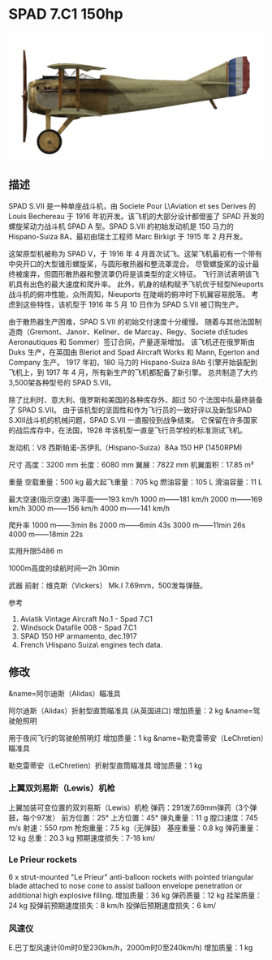 # SPAD 7.C1 150hp

![spad7early](../images/spad7early.png)

## 描述

SPAD S.VII 是一种单座战斗机，由 Societe Pour L\Aviation et ses Derives 的 Louis Bechereau 于 1916 年初开发。该飞机的大部分设计都借鉴了 SPAD 开发的螺旋桨动力战斗机 SPAD A 型。SPAD S.VII 的初始发动机是 150 马力的 Hispano-Suiza 8A，最初由瑞士工程师 Marc Birkigt 于 1915 年 2 月开发。

这架原型机被称为 SPAD V，于 1916 年 4 月首次试飞。这架飞机最初有一个带有中央开口的大型锥形螺旋桨，与圆形散热器和整流罩混合。 尽管螺旋桨的设计最终被废弃，但圆形散热器和整流罩仍将是该类型的定义特征。 飞行测试表明该飞机具有出色的最大速度和爬升率。 此外，机身的结构赋予飞机优于轻型Nieuports战斗机的俯冲性能，众所周知，Nieuports 在陡峭的俯冲时下机翼容易脱落。 考虑到这些特性，该机型于 1916 年 5 月 10 日作为 SPAD S.VII 被订购生产。

由于散热器生产困难，SPAD S.VII 的初始交付速度十分缓慢。 随着与其他法国制造商（Gremont、Janoir、Kellner、de Marcay、Regy、Societe d\Etudes Aeronautiques 和 Sommer）签订合同，产量逐渐增加。 该飞机还在俄罗斯由 Duks 生产，在英国由 Bleriot and Spad Aircraft Works 和 Mann, Egerton and Company 生产。 1917 年初，180 马力的 Hispano-Suiza 8Ab 引擎开始装配到飞机上，到 1917 年 4 月，所有新生产的飞机都配备了新引擎。 总共制造了大约 3,500架各种型号的 SPAD S.VII。

除了比利时、意大利、俄罗斯和美国的各种库存外，超过 50 个法国中队最终装备了 SPAD S.VII。 由于该机型的坚固性和作为飞行员的一致好评以及新型SPAD S.XIII战斗机的机械问题，SPAD S.VII 一直服役到战争结束。 它保留在许多国家的战后库存中，在法国，1928 年该机型一直是飞行员学校的标准测试飞机。


发动机：V8 西斯帕诺-苏伊扎（Hispano-Suiza）8Aa 150 HP (1450RPM)

尺寸
高度：3200 mm
长度：6080 mm
翼展：7822 mm
机翼面积：17.85 m²

重量
空载重量：500 kg
最大起飞重量：705 kg
燃油容量：105 L
滑油容量：11 L

最大空速(指示空速)
海平面——193 km/h
1000 m——181 km/h
2000 m——169 km/h
3000 m——156 km/h
4000 m——141 km/h

爬升率
1000 m——3min 8s
2000 m——6min 43s
3000 m——11min 26s
4000 m——18min 22s

实用升限5486 m

1000m高度的续航时间—2h 30min

武器
前射：维克斯（Vickers） Mk.I 7.69mm，500发每弹鼓。

参考
1) Aviatik Vintage Aircraft No.1 -  Spad 7.C1
2) Windsock Datafile 008 - Spad 7.C1
3) SPAD 150 HP armamento, dec.1917
4) French \Hispano Suiza\ engines tech data.

## 修改
&name=阿尔迪斯（Alidas）瞄准具

阿尔迪斯（Alidas）折射型直筒瞄准具 (从英国进口)
增加质量：2 kg
&name=驾驶舱照明

用于夜间飞行的驾驶舱照明灯
增加质量：1 kg
&name=勒克雷蒂安（LeChretien）瞄准具

勒克雷蒂安（LeChretien）折射型直筒瞄准具
增加质量：1 kg

### 上翼双刘易斯（Lewis）机枪

上翼加装可变位置的双刘易斯（Lewis）机枪
弹药：291发7.69mm弹药（3个弹鼓，每个97发）
前方位置：25°
上方位置：45°
弹丸重量：11 g
膛口速度：745 m/s
射速：550 rpm
枪炮重量：7.5 kg（无弹鼓）
基座重量：0.8 kg
弹药重量：12 kg
总重：20.3 kg
预期速度损失：7-18 km/
### Le Prieur rockets

6 x strut-mounted "Le Prieur" anti-balloon rockets with pointed triangular blade attached to nose cone to assist balloon envelope penetration or additional high explosive filling.
增加质量：36 kg
弹药质量：12 kg
挂架质量：24 kg
投弹前预期速度损失：8 km/h
投弹后预期速度损失：6 km/
### 风速仪

E.巴丁型风速计(0m时0至230km/h，2000m时0至240km/h)
增加质量：1 kg
